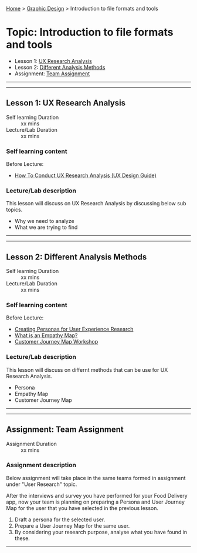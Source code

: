 [Home](../index.md) > [Graphic Design](./graphic-design-module.md) > Introduction to file formats and tools

# Topic: Introduction to file formats and tools

* Lesson 1: [UX Research Analysis](#lesson-1)
* Lesson 2: [Different Analysis Methods](#lesson-2)
* Assignment: [Team Assignment](#assignment)

---
---

## Lesson 1: UX Research Analysis

<dl>
<dt>Self learning Duration</dt>
<dd>xx mins</dd>
<dt>Lecture/Lab Duration</dt>
<dd>xx mins</dd>
</dl>

### Self learning content

Before Lecture:

* [How To Conduct UX Research Analysis (UX Design Guide)](https://youtu.be/zGCRhd3r4fE)

### Lecture/Lab description

This lesson will discuss on UX Research Analysis by discussing below sub topics.

* Why we need to analyze 
* What we are trying to find

---
---
## Lesson 2: Different Analysis Methods

<dl>
<dt>Self learning Duration</dt>
<dd>xx mins</dd>
<dt>Lecture/Lab Duration</dt>
<dd>xx mins</dd>
</dl>

### Self learning content 

Before Lecture:

* [Creating Personas for User Experience Research](https://youtu.be/u44pBnAn7cM)
* [What is an Empathy Map?](https://youtu.be/QwF9a56WFWA)
* [Customer Journey Map Workshop](https://youtu.be/X7iXcP-wIkk)

### Lecture/Lab description

This lesson will discuss on differnt methods that can be use for UX Research Analysis.

* Persona
* Empathy Map
* Customer Journey Map
---
---

## Assignment: Team Assignment

<dl>
<dt>Assignment Duration</dt>
<dd>xx mins</dd>
</dl>

### Assignment description

Below assignment will take place in the same teams formed in assignment under "User Research" topic.

After the interviews and survey you have performed for your Food Delivery app, now your team is planning on preparing a Persona and User Journey Map for the user that you have selected in the previous lesson.

1. Draft a persona for the selected user.
2. Prepare a User Journey Map for the same user.
3. By considering your research purpose, analyse what you have found in these.

---

